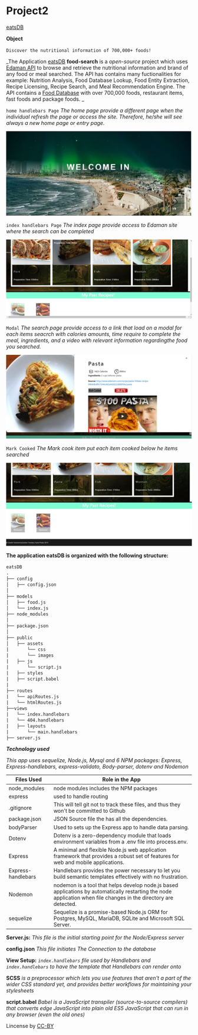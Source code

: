 # Project2

[eatsDB](https://safe-fortress-16085.herokuapp.com/)

**Object**

`Discover the nutritional information of 700,000+ foods!`

_The Application [eatsDB](https://safe-fortress-16085.herokuapp.com/) **food-search** is a *open-source* project which uses [Edaman API](https://developer.edamam.com/) to browse and retrieve the nutritional information and brand of any food or meal searched. The API has contains many fuctionalities for example: Nutrition Analysis, Food Database Lookup, Food Entity Extraction, Recipe Licensing, Recipe Search, and Meal Recommendation Engine. The API contains a [Food Database](https://developer.edamam.com/edamam-recipe-api) with over 700,000 foods, restaurant items, fast foods and package foods.
_

`home handlebars Page` _The home page provide a different page when the individual refresh the page or access the site. Therefore, he/she will see always a new home page or entry page._

<a href="#"><img src="public\assets\images\home.jpg" alt="Home Page"></a>

`index handlebars Page` _The index page provide access to Edaman site where the search can be completed_

<a href="#"><img src="public\assets\images\eats1.jpg" alt="index Page"></a>

`Modal` _The search page provide access to a link that load on a modal for each items seacrch with calories amounts, time require to complete the meal, ingredients, and a video with relevant information regardingthe food you searched._

<a href="#"><img src="public\assets\images\eats2.jpg" alt="Modal"></a>

`Mark Cooked` _The Mark cook item put each item cooked below he items searched_

<a href="#"><img src="public\assets\images\eats3.jpg" alt="index Page"></a>

**The application eatsDB is organized with the following structure:**

```
eatsDB
.
├── config
│   ├── config.json
│ 
├── models
│   ├── food.js
│   └── index.js
├── node_modules
│ 
├── package.json
│
├── public
│   ├── assets
|       └── css
|       └── images
|   ├── js
|       └── script.js
|   ├── styles
|   ├── script.babel
|
├── routes
|   └── apiRoutes.js
|   └── htmlRoutes.js
├──views
|   └── index.handlebars
|   └── 404.handlebars
|   ├── layouts
|       └── main.handlebars
├── server.js

```

**_Technology used_**

_This app uses sequelize, Node.js, Mysql and 6 NPM packages: Express, Express-handlebars, express-validato, Body-parser, dotenv and Nodemon_

| Files Used         | Role in the App                                                                                                                                                   |
| ------------------ | ----------------------------------------------------------------------------------------------------------------------------------------------------------------- |
| node_modules       | node modules includes the NPM packages                                                                                                                            |
| express            | used to handle routing                                                                                                                                            |
| .gitignore         | This will tell git not to track these files, and thus they won't be committed to Github                                                                           |
| package.json       | JSON Source file the has all the dependencies.                                                                                                                    |
| bodyParser         | Used to sets up the Express app to handle data parsing.                                                                                                           |
| Dotenv             | Dotenv is a zero-dependency module that loads environment variables from a .env file into process.env.                                                            |
| Express            | A minimal and flexible Node.js web application framework that provides a robust set of features for web and mobile applications.                                  |
| Express-handlebars | Handlebars provides the power necessary to let you build semantic templates effectively with no frustration.                                                      |
| Nodemon            | nodemon is a tool that helps develop node.js based applications by automatically restarting the node application when file changes in the directory are detected. |
| sequelize          | Sequelize is a promise-based Node.js ORM for Postgres, MySQL, MariaDB, SQLite and Microsoft SQL Server.                                                           |

**Server.js:** _This file is the initial starting point for the Node/Express server_

**config.json** _This file initiates The Connection to the database_

**View Setup:** _`index.handlebars` file used by Handlebars and `index.handlebars` to have the template that Handlebars can render onto_

**SCSS** _is a preprocessor which lets you use features that aren't a part of the wider CSS standard yet, and provides better workflows for maintaining your stylesheets_

**script.babel** _Babel is a JavaScript transpiler (source-to-source compilers) that converts edge JavaScript into plain old ES5 JavaScript that can run in any browser (even the old ones)_

Lincense by <a href="https://creativecommons.org/licenses/by/3.0/" rel="nofollow">CC-BY</a>
